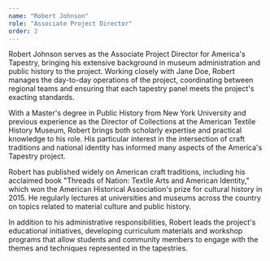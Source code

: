 ```yaml
---
name: "Robert Johnson"
role: "Associate Project Director"
order: 2
---
```


Robert Johnson serves as the Associate Project Director for America's Tapestry, bringing his extensive background in museum administration and public history to the project. Working closely with Jane Doe, Robert manages the day-to-day operations of the project, coordinating between regional teams and ensuring that each tapestry panel meets the project's exacting standards.

With a Master's degree in Public History from New York University and previous experience as the Director of Collections at the American Textile History Museum, Robert brings both scholarly expertise and practical knowledge to his role. His particular interest in the intersection of craft traditions and national identity has informed many aspects of the America's Tapestry project.

Robert has published widely on American craft traditions, including his acclaimed book "Threads of Nation: Textile Arts and American Identity," which won the American Historical Association's prize for cultural history in 2015. He regularly lectures at universities and museums across the country on topics related to material culture and public history.

In addition to his administrative responsibilities, Robert leads the project's educational initiatives, developing curriculum materials and workshop programs that allow students and community members to engage with the themes and techniques represented in the tapestries.

